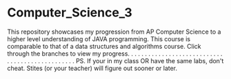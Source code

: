 # Computer_Science_3

This repository showcases my progression from AP Computer Science to a higher level understanding of JAVA programming. This course is comparable to that of a data structures and algorithms course. Click through the branches to view my progress.
.
.
.
.
.
.
.
.
.
.
.
.
.
.
.
.
.
.
.
.
.
.
.
.
.
.
.
.
.
.
.
.
.
.
.
.
.
.
.
.
.
.
.
.
.
.
.
PS. If your in my class OR have the same labs, don't cheat. Stites (or your teacher) will figure out sooner or later.